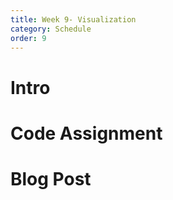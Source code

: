 ```yaml
---
title: Week 9- Visualization
category: Schedule
order: 9
---
```


# Intro

# Code Assignment

# Blog Post